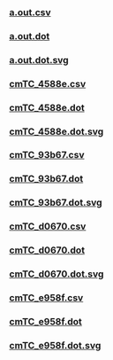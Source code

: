 ### [a.out.csv](a.out.csv)
### [a.out.dot](a.out.dot)
### [a.out.dot.svg](a.out.dot.svg)
### [cmTC_4588e.csv](cmTC_4588e.csv)
### [cmTC_4588e.dot](cmTC_4588e.dot)
### [cmTC_4588e.dot.svg](cmTC_4588e.dot.svg)
### [cmTC_93b67.csv](cmTC_93b67.csv)
### [cmTC_93b67.dot](cmTC_93b67.dot)
### [cmTC_93b67.dot.svg](cmTC_93b67.dot.svg)
### [cmTC_d0670.csv](cmTC_d0670.csv)
### [cmTC_d0670.dot](cmTC_d0670.dot)
### [cmTC_d0670.dot.svg](cmTC_d0670.dot.svg)
### [cmTC_e958f.csv](cmTC_e958f.csv)
### [cmTC_e958f.dot](cmTC_e958f.dot)
### [cmTC_e958f.dot.svg](cmTC_e958f.dot.svg)
